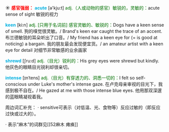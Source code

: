 ☀ <font color="red">**感官强弱：**</font>
<font color="sky blue">**acute**</font> [ə'kju:t] 
<font color="rgb(227, 108, 9)">adj.（人或动物的感官）敏锐的，灵敏的：</font>acute sense of sight 敏锐的视力
           
<font color="sky blue">**keen**</font> [ki:n]
<font color="rgb(227, 108, 9)">adj. [只用于名词前] 感官灵敏的、敏锐的：</font>Dogs have a keen sense of smell. 狗的嗅觉很灵敏。/ Brand's keen ear caught the trace of an accent. 布兰德敏锐的耳朵听出了口音。/ My friend has a keen eye for (= is good at noticing) a bargain. 我的朋友最会发现便宜货。/ an amateur artist with a keen eye for detail 对细节非常敏感的业余画家           

<font color="sky blue">**shrewd**</font> [ʃru:d]
<font color="rgb(227, 108, 9)">adj.（目光）锐利的：</font>His grey eyes were shrewd but kindly. 他灰色的眼睛目光锐利却很亲切。
           
<font color="sky blue">**intense**</font> [ɪnˈtens]
<font color="rgb(227, 108, 9)">adj.（目光）有穿透力的、洞悉一切的：</font>I felt so self-conscious under Luke's mother's intense gaze. 在卢克母亲审视的目光下，我感到极不自在。/ He gazed at me with those intense blue eyes. 他用那双深邃的蓝眼睛凝视着我。

周边词汇补充：
· sensitive可表示（对低温、光、食物等）反应过敏的（即反应过快或过大的）。

· 表示“麻木”的词群见[[52麻木 瘫痪]]
